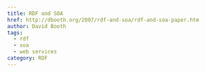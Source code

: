 ```yaml
---
title: RDF and SOA
href: http://dbooth.org/2007/rdf-and-soa/rdf-and-soa-paper.htm
author: David Booth
tags:
  - rdf
  - soa
  - web services
category: RDF
---
```

